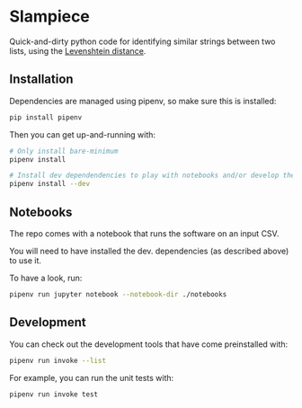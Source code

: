 # Slampiece

Quick-and-dirty python code for identifying similar strings between two lists, using the [Levenshtein distance](https://en.wikipedia.org/wiki/Levenshtein_distance).

## Installation

Dependencies are managed using pipenv, so make sure this is installed:

```bash
pip install pipenv
```

Then you can get up-and-running with:
```bash
# Only install bare-minimum
pipenv install

# Install dev dependendencies to play with notebooks and/or develop the code
pipenv install --dev
```

## Notebooks

The repo comes with a notebook that runs the software on an input CSV.

You will need to have installed the dev. dependencies (as described above) to use it.

To have a look, run:

```bash
pipenv run jupyter notebook --notebook-dir ./notebooks
```

## Development

You can check out the development tools that have come preinstalled with:

```bash
pipenv run invoke --list
```

For example, you can run the unit tests with:
```bash
pipenv run invoke test
```
